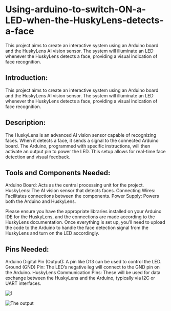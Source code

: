 # Using-arduino-to-switch-ON-a-LED-when-the-HuskyLens-detects-a-face
This project aims to create an interactive system using an Arduino board and the HuskyLens AI vision sensor. The system will illuminate an LED whenever the HuskyLens detects a face, providing a visual indication of face recognition.



## Introduction: 
This project aims to create an interactive system using an Arduino board and the HuskyLens AI vision sensor. The system will illuminate an LED whenever the HuskyLens detects a face, providing a visual indication of face recognition.


## Description:
The HuskyLens is an advanced AI vision sensor capable of recognizing faces. When it detects a face, it sends a signal to the connected Arduino board. The Arduino, programmed with specific instructions, will then activate an output pin to power the LED. This setup allows for real-time face detection and visual feedback.


## Tools and Components Needed:

 Arduino Board: Acts as the central processing unit for the project.
 HuskyLens: The AI vision sensor that detects faces.
 Connecting Wires: Facilitates connections between the components.
 Power Supply: Powers both the Arduino and HuskyLens.

Please ensure you have the appropriate libraries installed on your Arduino IDE for the HuskyLens, and the connections are made according to the HuskyLens documentation. Once everything is set up, you’ll need to upload the code to the Arduino to handle the face detection signal from the HuskyLens and turn on the LED accordingly.

## Pins Needed:

 Arduino Digital Pin (Output): A pin like D13 can be used to control the LED.
 Ground (GND) Pin: The LED’s negative leg will connect to the GND pin on the Arduino.
 HuskyLens Communication Pins: These will be used for data exchange between the HuskyLens and the Arduino, typically via I2C or UART interfaces.

![1](https://github.com/user-attachments/assets/e79d281a-a68b-4808-8609-284f4ecc3519)

![The output](https://github.com/user-attachments/assets/ef9f848c-ae6b-46fb-875c-6c579d49ca9b)


